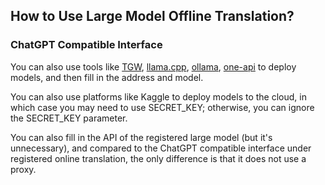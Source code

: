 ## How to Use Large Model Offline Translation?


### ChatGPT Compatible Interface


You can also use tools like [TGW](https://github.com/oobabooga/text-generation-webui), [llama.cpp](https://github.com/ggerganov/llama.cpp), [ollama](https://github.com/ollama/ollama), [one-api](https://github.com/songquanpeng/one-api) to deploy models, and then fill in the address and model.

You can also use platforms like Kaggle to deploy models to the cloud, in which case you may need to use SECRET_KEY; otherwise, you can ignore the SECRET_KEY parameter.

You can also fill in the API of the registered large model (but it's unnecessary), and compared to the ChatGPT compatible interface under registered online translation, the only difference is that it does not use a proxy.